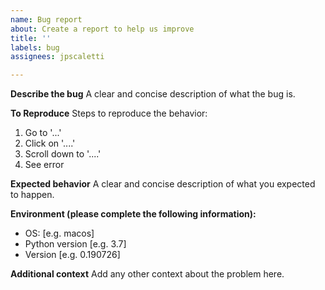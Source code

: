 ```yaml
---
name: Bug report
about: Create a report to help us improve
title: ''
labels: bug
assignees: jpscaletti

---
```


**Describe the bug**
A clear and concise description of what the bug is.

**To Reproduce**
Steps to reproduce the behavior:
1. Go to '...'
2. Click on '....'
3. Scroll down to '....'
4. See error

**Expected behavior**
A clear and concise description of what you expected to happen.

**Environment (please complete the following information):**
 - OS: [e.g. macos]
 - Python version [e.g. 3.7]
 - Version [e.g. 0.190726]

**Additional context**
Add any other context about the problem here.
